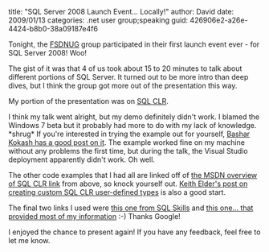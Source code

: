 
title: "SQL Server 2008 Launch Event&hellip; Locally!"
author: David
date: 2009/01/13
categories: .net user group;speaking
guid: 426906e2-a26e-4424-b8b0-38a09187e4f6

Tonight, the [FSDNUG](http://www.fsdnug.org) group participated in their first launch event ever - for SQL Server 2008! Woo! 

The gist of it was that 4 of us took about 15 to 20 minutes to talk about different portions of SQL Server. It turned out to be more intro than deep dives, but I think the group got more out of the presentation this way. 

My portion of the presentation was on [SQL CLR](http://msdn.microsoft.com/en-us/library/ms131089.aspx). 

I think my talk went alright, but my demo definitely didn't work. I blamed the Windows 7 beta but it probably had more to do with my lack of knowledge. \*shrug\* If you're interested in trying the example out for yourself, [Bashar Kokash has a good post on it](http://dotnetslackers.com/Community/blogs/basharkokash/archive/2008/06/04/sql-clr-overview.aspx). The example worked fine on my machine without any problems the first time, but during the talk, the Visual Studio deployment apparently didn't work. Oh well. 

The other code examples that I had all are linked off of [the MSDN overview of SQL CLR link](http://msdn.microsoft.com/en-us/library/ms131089.aspx) from above, so knock yourself out. [Keith Elder's post on creating custom SQL CLR user-defined types](http://www.keithelder.net/blog/archive/2007/10/29/Creating-Custom-SQL-CLR-UserDefined-Types.aspx) is also a good start. 

The final two links I used were [this one from SQL Skills](http://www.sqlskills.com/resources/Whitepapers/SQL%20Server%20DBA%20Guide%20to%20SQLCLR.htm) and [this one... that provided most of my information](http://www.google.com/search?hl=en&q=sqlclr) :-) Thanks Google!

I enjoyed the chance to present again! If you have any feedback, feel free to let me know.


